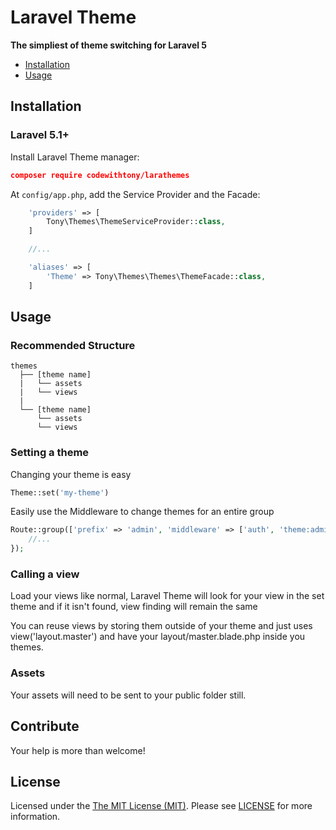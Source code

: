 # Laravel Theme

**The simpliest of theme switching for Laravel 5**

- <a href="#installation">Installation</a>
- <a href="#usage">Usage</a>


## <a id="installation"></a>Installation

### Laravel 5.1+

Install Laravel Theme manager:

``` json
composer require codewithtony/larathemes
```

At `config/app.php`, add the Service Provider and the Facade:

```php
    'providers' => [
        Tony\Themes\ThemeServiceProvider::class,
    ]

    //...

    'aliases' => [
        'Theme' => Tony\Themes\Themes\ThemeFacade::class,
    ]
```

## <a id="usage"></a>Usage

### Recommended Structure

```
themes
  ├── [theme name]
  |   └── assets
  |   └── views
  |
  └── [theme name]
      └── assets
      └── views
```

### Setting a theme

Changing your theme is easy

```php
Theme::set('my-theme')
```

Easily use the Middleware to change themes for an entire group

```php
Route::group(['prefix' => 'admin', 'middleware' => ['auth', 'theme:admin'], function () {
    //...
});
```

### Calling a view

Load your views like normal, Laravel Theme will look for your view in the set theme and if it isn't found, view finding will remain the same 

You can reuse views by storing them outside of your theme and just uses view('layout.master') and have your layout/master.blade.php inside you themes.

### Assets

Your assets will need to be sent to your public folder still.

## <a id="contibute"></a>Contribute

Your help is more than welcome!

## <a id="license"></a>License

Licensed under the [The MIT License (MIT)](http://opensource.org/licenses/MIT). Please see [LICENSE](LICENSE) for more information.
